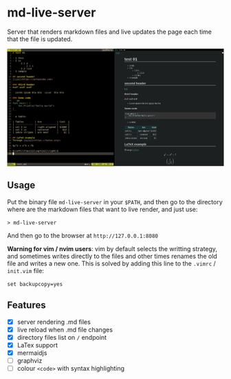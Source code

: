# md-live-server
Server that renders markdown files and live updates the page each time that the file is updated.

![screenshot00](https://raw.githubusercontent.com/arnaucube/md-live-server/master/screenshot00.png 'screenshot00')

## Usage
Put the binary file `md-live-server` in your `$PATH`, and then go to the directory where are the markdown files that want to live render, and just use:
```
> md-live-server
```
And then go to the browser at `http://127.0.0.1:8080`

**Warning for vim / nvim users**: vim by default selects the writting strategy, and sometimes writes directly to the files and other times renames the old file and writes a new one. This is solved by adding this line to the `.vimrc` / `init.vim` file:

```
set backupcopy=yes
```

## Features
- [x] server rendering .md files
- [x] live reload when .md file changes
- [x] directory files list on `/` endpoint
- [x] LaTex support
- [x] mermaidjs
- [ ] graphviz
- [ ] colour `<code>` with syntax highlighting
